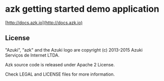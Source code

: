 # azk getting started demo application

[http://docs.azk.io](http://docs.azk.io)

## License

"Azuki", "azk" and the Azuki logo are copyright (c) 2013-2015 Azuki Serviços de Internet LTDA.

Azk source code is released under Apache 2 License.

Check LEGAL and LICENSE files for more information.
